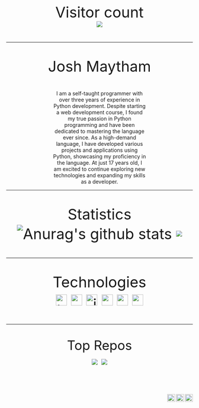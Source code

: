 <p align="center" style="font-size: 40px;"> 
  Visitor count<br>
  <img src="https://profile-counter.glitch.me/loveoxyz/count.svg" />
</p>

---

<p align="center" style="font-size: 40px;">
  Josh Maytham<br>
</p>

<p align="center" style="width: 50%; margin: 0 auto;">
I am a self-taught programmer with over three years of experience in Python development. Despite starting a web development course, I found my true passion in Python programming and have been dedicated to mastering the language ever since. As a high-demand language, I have developed various projects and applications using Python, showcasing my proficiency in the language. At just 17 years old, I am excited to continue exploring new technologies and expanding my skills as a developer.
</p>

---

<p align="center" style="font-size: 40px;">
    Statistics<br>
    <img align="center" src="https://github-readme-stats.vercel.app/api?username=loveoxyz&show_icons=true&theme=tokyonight&hide_border=true" alt="Anurag's github stats" />
    <img align="center" src="https://github-readme-stats.vercel.app/api/top-langs/?username=loveoxyz&layout=compact&theme=tokyonight&hide_border=true" />
</p>

---

<p align="center" style="font-size: 40px;">
    Technologies<br>
    <img height="30" alt="html" src="https://raw.githubusercontent.com/loveoxyz/loveoxyz/master/assets/html-5.png">
    <img height="30" alt="css" src="https://raw.githubusercontent.com/loveoxyz/loveoxyz/master/assets/css-3.png">
    <img height="30" alt="javascript" src="https://raw.githubusercontent.com/loveoxyz/loveoxyz/master/assets/js.png">
    <img height="30" alt="python" src="https://raw.githubusercontent.com/loveoxyz/loveoxyz/master/assets/python.png">
    <img height="30" alt="sql" src="https://raw.githubusercontent.com/loveoxyz/loveoxyz/master/assets/sql.png">
    <img height="30" alt="github" src="https://raw.githubusercontent.com/loveoxyz/loveoxyz/master/assets/github.png">
</p>

---

<p align="center" style="font-size: 35px;">
  Top Repos<br>
  <img align="center" src="https://github-readme-stats.vercel.app/api/pin/?username=loveoxyz&repo=Portfolio&theme=tokyonight" />
  <img align="center" src="https://github-readme-stats.vercel.app/api/pin/?username=loveoxyz&repo=Radical&theme=tokyonight" />
</p>

<br />
<br />

<a href="https://discord.com/users/168376879479390208">
  <img align="right" alt="Josh | Discord" width="21px" src="https://raw.githubusercontent.com/loveoxyz/loveoxyz/master/assets/discord.png" />
</a>
<a href="https://twitter.com/kantlietoya">
  <img align="right" alt="Josh | Twitter" width="21px" src="https://raw.githubusercontent.com/loveoxyz/loveoxyz/master/assets/twitter.png" />
</a>
<a href="https://instagram.com/oxyfien">
  <img align="right" alt="Josh | Instagram" width="21px" src="https://raw.githubusercontent.com/loveoxyz/loveoxyz/master/assets/instagram.png" />
</a>